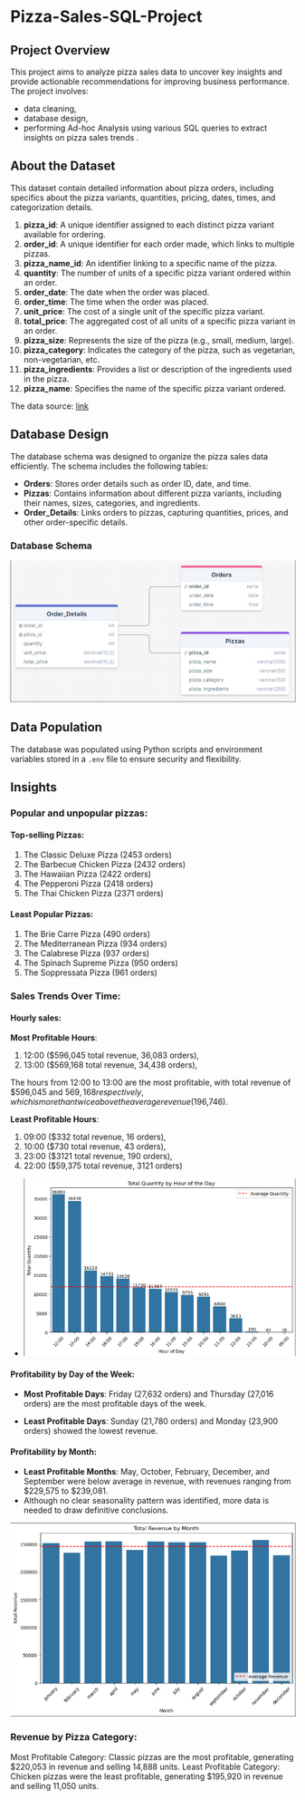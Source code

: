 # Pizza-Sales-SQL-Project



## Project Overview
This project aims to analyze pizza sales data to uncover key insights and provide actionable recommendations for improving business performance. The project involves: 
- data cleaning,
- database design,
- performing Ad-hoc Analysis using various SQL queries to extract insights on pizza sales trends .



## About the Dataset
This dataset contain detailed information about pizza orders, including specifics about the pizza variants, quantities, pricing, dates, times, and categorization details.

1. **pizza_id**: A unique identifier assigned to each distinct pizza variant available for ordering.
2. **order_id**: A unique identifier for each order made, which links to multiple pizzas.
3. **pizza_name_id**: An identifier linking to a specific name of the pizza.
4. **quantity**: The number of units of a specific pizza variant ordered within an order.
5. **order_date**: The date when the order was placed.
6. **order_time**: The time when the order was placed.
7. **unit_price**: The cost of a single unit of the specific pizza variant.
8. **total_price**: The aggregated cost of all units of a specific pizza variant in an order.
9. **pizza_size**: Represents the size of the pizza (e.g., small, medium, large).
10. **pizza_category**: Indicates the category of the pizza, such as vegetarian, non-vegetarian, etc.
11. **pizza_ingredients**: Provides a list or description of the ingredients used in the pizza.
12. **pizza_name**: Specifies the name of the specific pizza variant ordered.

The data source: [link](https://www.kaggle.com/datasets/nextmillionaire/pizza-sales-dataset)



## Database Design
The database schema was designed to organize the pizza sales data efficiently. The schema includes the following tables:

- **Orders**: Stores order details such as order ID, date, and time.
- **Pizzas**: Contains information about different pizza variants, including their names, sizes, categories, and ingredients.
- **Order_Details**: Links orders to pizzas, capturing quantities, prices, and other order-specific details.

### Database Schema
![Database schema](images/database_schema.png)



## Data Population
The database was populated using Python scripts and environment variables stored in a `.env` file to ensure security and flexibility.



## Insights


### Popular and unpopular pizzas:

#### Top-selling Pizzas:
1. The Classic Deluxe Pizza (2453 orders)
2. The Barbecue Chicken Pizza (2432 orders)
3. The Hawaiian Pizza (2422 orders)
4. The Pepperoni Pizza (2418 orders)
5. The Thai Chicken Pizza (2371 orders)

#### Least Popular Pizzas:
1. The Brie Carre Pizza (490 orders)
2. The Mediterranean Pizza (934 orders)
3. The Calabrese Pizza (937 orders)
4. The Spinach Supreme Pizza (950 orders)
5. The Soppressata Pizza (961 orders)


### Sales Trends Over Time:

#### Hourly sales:

**Most Profitable Hours**: 
1. 12:00 ($596,045 total revenue, 36,083 orders),
2. 13:00 ($569,168 total revenue, 34,438 orders),

The hours from 12:00 to 13:00 are the most profitable, with total revenue of $596,045 and $569,168 respectively, which is more than twice above the average revenue ($196,746).

**Least Profitable Hours**: 
1. 09:00 ($332 total revenue, 16 orders),
2. 10:00 ($730 total revenue, 43 orders),
3. 23:00 ($3121 total revenue, 190 orders),
4. 22:00 ($59,375 total revenue, 3121 orders)

- ![Hourly sales](images/hourly_sales_by_quantity.png)

#### Profitability by Day of the Week:

- **Most Profitable Days**: Friday (27,632 orders) and Thursday (27,016 orders) are the most profitable days of the week.

- **Least Profitable Days**: Sunday (21,780 orders) and Monday (23,900 orders) showed the lowest revenue.

#### Profitability by Month:

- **Least Profitable Months**: May, October, February, December, and September were below average in revenue, with revenues ranging from $229,575 to $239,081. 
- Although no clear seasonality pattern was identified, more data is needed to draw definitive conclusions.

![Profitability by Month](images/profitability_by_month.png)

### Revenue by Pizza Category:

Most Profitable Category: Classic pizzas are the most profitable, generating $220,053 in revenue and selling 14,888 units.
Least Profitable Category: Chicken pizzas were the least profitable, generating $195,920 in revenue and selling 11,050 units.
